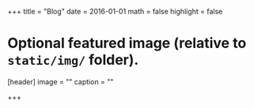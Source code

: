 +++
title = "Blog"
date = 2016-01-01
math = false
highlight = false

# Optional featured image (relative to `static/img/` folder).
[header]
image = ""
caption = ""

+++
